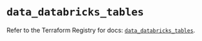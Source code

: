 # `data_databricks_tables`

Refer to the Terraform Registry for docs: [`data_databricks_tables`](https://registry.terraform.io/providers/databricks/databricks/1.84.0/docs/data-sources/tables).
